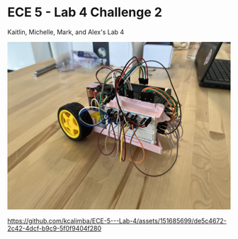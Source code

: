 # ECE 5 - Lab 4 Challenge 2

Kaitlin, Michelle, Mark, and Alex's Lab 4

![Image](lab4.jpeg)


https://github.com/kcalimba/ECE-5---Lab-4/assets/151685699/de5c4672-2c42-4dcf-b9c9-5f0f9404f280
